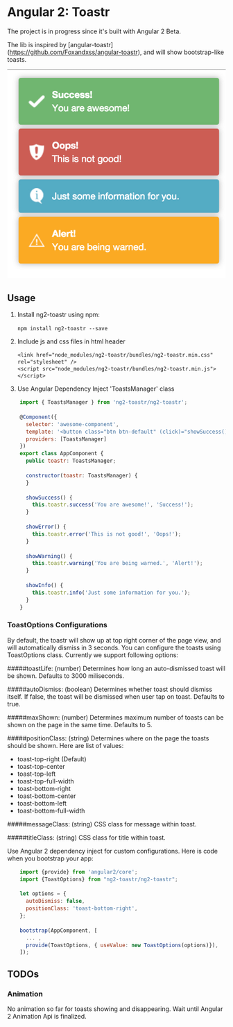 Angular 2: Toastr
===================

The project is in progress since it's built with Angular 2 Beta. 

The lib is inspired by [angular-toastr] (https://github.com/Foxandxss/angular-toastr), and will show bootstrap-like toasts.

![Examples](toastr-examples.jpg?raw=true "Bootstrap Toasts")

## Usage

1. Install ng2-toastr using npm:

    ``` npm install ng2-toastr --save ```

2. Include js and css files in html header
    
    ```
    <link href="node_modules/ng2-toastr/bundles/ng2-toastr.min.css" rel="stylesheet" />
    <script src="node_modules/ng2-toastr/bundles/ng2-toastr.min.js"></script>
    
    ```

3. Use Angular Dependency Inject 'ToastsManager' class

```javascript
    import { ToastsManager } from 'ng2-toastr/ng2-toastr';
    
    @Component({
      selector: 'awesome-component',
      template: '<button class="btn btn-default" (click)="showSuccess()">Toastr Tester</button>',
      providers: [ToastsManager]
    })
    export class AppComponent {
      public toastr: ToastsManager;
    
      constructor(toastr: ToastsManager) {
      }
        
      showSuccess() {
        this.toastr.success('You are awesome!', 'Success!');
      }
    
      showError() {
        this.toastr.error('This is not good!', 'Oops!');
      }
    
      showWarning() {
        this.toastr.warning('You are being warned.', 'Alert!');
      }
    
      showInfo() {
        this.toastr.info('Just some information for you.');
      }
    }
```


### ToastOptions Configurations

By default, the toastr will show up at top right corner of the page view, and will automatically dismiss in 3 seconds. 
You can configure the toasts using ToastOptions class. Currently we support following options:

#####toastLife: (number)
Determines how long an auto-dismissed toast will be shown. Defaults to 3000 miliseconds.
 
#####autoDismiss: (boolean)
Determines whether toast should dismiss itself. If false, the toast will be dismissed when user tap on toast. Defaults to true.

#####maxShown: (number)
Determines maximum number of toasts can be shown on the page in the same time. Defaults to 5.

#####positionClass: (string)
Determines where on the page the toasts should be shown. Here are list of values: 
* toast-top-right (Default)
* toast-top-center
* toast-top-left
* toast-top-full-width
* toast-bottom-right
* toast-bottom-center
* toast-bottom-left
* toast-bottom-full-width

#####messageClass: (string)
CSS class for message within toast.

#####titleClass: (string)
CSS class for title within toast.

Use Angular 2 dependency inject for custom configurations. Here is code when you bootstrap your app:

```javascript
    import {provide} from 'angular2/core';
    import {ToastOptions} from "ng2-toastr/ng2-toastr";
    
    let options = {
      autoDismiss: false,
      positionClass: 'toast-bottom-right',
    };
    
    bootstrap(AppComponent, [
      ... ,   
      provide(ToastOptions, { useValue: new ToastOptions(options)}),
    ]);

```


## TODOs

### Animation
No animation so far for toasts showing and disappearing. Wait until Angular 2 Animation Api is finalized.

